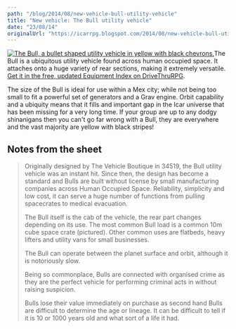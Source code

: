```yaml
---
path: "/blog/2014/08/new-vehicle-bull-utility-vehicle"
title: "New vehicle: The Bull utility vehicle"
date: "23/08/14"
originalUrl: "https://icarrpg.blogspot.com/2014/08/new-vehicle-bull-utility-vehicle.html"
---
```

[![The Bull, a bullet shaped utility vehicle in yellow with black chevrons.](https://lh6.googleusercontent.com/-wWQdZqdxJbk/U_jlii6Kt1I/AAAAAAAAAL0/DsJp5DiAS0s/s400/Bull%2Band%2Bspacecrate.JPG)](http://rpg.drivethrustuff.com/product/133598/Icar-Equipment-Index)The Bull is a ubiquitous utility vehicle found across human occupied space. It attaches onto a huge variety of rear sections, making it extremely versatile. [Get it in the free, updated Equipment Index on DriveThruRPG](http://rpg.drivethrustuff.com/product/133598/Icar-Equipment-Index).  

The size of the Bull is ideal for use within a Mex city; while not being too small to fit a powerful set of generators and a Grav engine. Orbit capability and a ubiquity means that it fills and important gap in the Icar universe that has been missing for a very long time. If your group are up to any dodgy shinanigans then you can't go far wrong with a Bull, they are everywhere and the vast majority are yellow with black stripes!   

## Notes from the sheet

> Originally designed by The Vehicle Boutique in 34519, the Bull utility vehicle was an instant hit. Since then, the design has become a standard and Bulls are built without license by small manufacturing companies across Human Occupied Space. Reliability, simplicity and low cost, it can serve a huge number of functions from pulling spacecrates to medical evacuation.
> 
> The Bull itself is the cab of the vehicle, the rear part changes depending on its use. The most common Bull load is a common 10m cube space crate (pictured). Other common uses are flatbeds, heavy lifters and utility vans for small businesses.
> 
> The Bull can operate between the planet surface and orbit, although it is notoriously slow.
> 
> Being so commonplace, Bulls are connected with organised crime as they are the perfect vehicle for performing criminal acts in without raising suspicion.
> 
> Bulls lose their value immediately on purchase as second hand Bulls are difficult to determine the age or lineage. It can be difficult to tell if it is 10 or 1000 years old and what sort of a life it had.